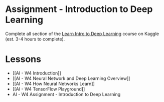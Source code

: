
# Assignment - Introduction to Deep Learning

Complete all section of the [Learn Intro to Deep Learning](https://www.kaggle.com/learn/intro-to-deep-learning) course on Kaggle (est. 3-4 hours to complete). 

# Lessons
- [[AI - W4 Introduction]]
- [[AI - W4 Neural Network and Deep Learning Overview]]
- [[AI - W4 How Neural Networks Learn]]
- [[AI - W4 TensorFlow Playground]]
- AI - W4 Assignment - Introduction to Deep Learning